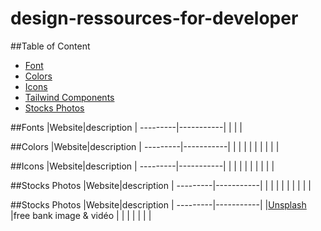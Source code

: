 # design-ressources-for-developer

##Table of Content

- [Font](#fonts)
- [Colors](#colors)
- [Icons](#icons)
- [Tailwind Components](#tailwind-components)
- [Stocks Photos](#stocks-photos)

##Fonts
|Website|description |
---------|-----------|
|[]() | |

##Colors
|Website|description |
---------|-----------|
|[]()  | |
|[]()  | |
|[]()  | |

##Icons
|Website|description |
---------|-----------|
|[]()  | |
|[]()  | |
|[]()  | |

##Stocks Photos
|Website|description |
---------|-----------|
|[]()  | |
|[]()  | |
|[]()  | |

##Stocks Photos
|Website|description |
---------|-----------|
|[Unsplash](htpps://www.unsplash.com) |free bank image & vidéo  |
|[]() | |
|[]() | |
